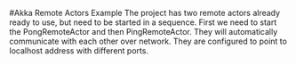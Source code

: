 #Akka Remote Actors Example
The project has two remote actors already ready to use, but need to be started in a
sequence. First we need to start the PongRemoteActor and then PingRemoteActor. They will automatically
communicate with each other over network. They are configured to point to localhost address with different ports.